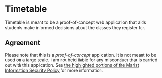 # Timetable

Timetable is meant to be a proof-of-concept web application that aids students make informed decisions about the classes they register for.

## Agreement

Please note that this is a _proof-of-concept_ application. It is not meant to be used on a large scale. I am not held liable for any misconduct that is carried out with this application. See [the highlighted portions of the Marist Information Security Policy](https://raw2.github.com/eturk/timetable/master/doc/MaristInformationSecurityPolicy.pdf) for more information.
